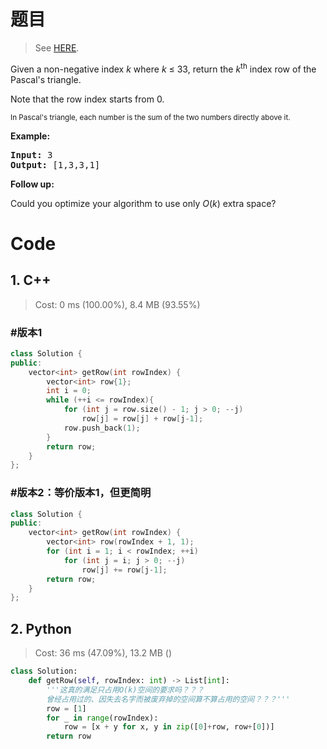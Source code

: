# 题目

> See [HERE](https://leetcode.com/problems/pascals-triangle-ii/).

<div><p>Given a non-negative&nbsp;index <em>k</em>&nbsp;where <em>k</em> ≤&nbsp;33, return the <em>k</em><sup>th</sup>&nbsp;index row of the Pascal's triangle.</p>

<p>Note that the row index starts from&nbsp;0.</p>

<p><img alt="" src="https://upload.wikimedia.org/wikipedia/commons/0/0d/PascalTriangleAnimated2.gif"><br>
<small>In Pascal's triangle, each number is the sum of the two numbers directly above it.</small></p>

<p><strong>Example:</strong></p>

<pre><strong>Input:</strong> 3
<strong>Output:</strong> [1,3,3,1]
</pre>

<p><strong>Follow up:</strong></p>

<p>Could you optimize your algorithm to use only <em>O</em>(<em>k</em>) extra space?</p>
</div>

# Code

## 1. C++

> Cost: 0 ms (100.00%), 8.4 MB (93.55%)

### #版本1

```cpp
class Solution {
public:
    vector<int> getRow(int rowIndex) {
        vector<int> row{1};
        int i = 0;
        while (++i <= rowIndex){
            for (int j = row.size() - 1; j > 0; --j)
                row[j] = row[j] + row[j-1];
            row.push_back(1);
        }
        return row;
    }
};
```

### #版本2：等价版本1，但更简明

```cpp
class Solution {
public:
    vector<int> getRow(int rowIndex) {
        vector<int> row(rowIndex + 1, 1);
        for (int i = 1; i < rowIndex; ++i)
            for (int j = i; j > 0; --j)
                row[j] += row[j-1];
        return row;
    }
};
```

## 2. Python

> Cost: 36 ms (47.09%), 13.2 MB ()

```python
class Solution:
    def getRow(self, rowIndex: int) -> List[int]:
        '''这真的满足只占用O(k)空间的要求吗？？？
        曾经占用过的、因失去名字而被废弃掉的空间算不算占用的空间？？？'''
        row = [1]
        for _ in range(rowIndex):
            row = [x + y for x, y in zip([0]+row, row+[0])]
        return row
```
